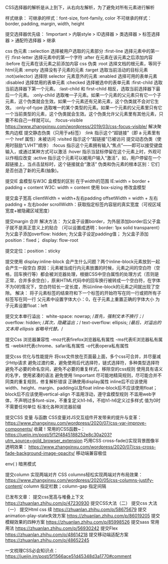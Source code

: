 CSS选择器的解析是从上到下，从右向左解析，为了避免对所有元素进行解析

样式继承：
       可继承的样式：font-size, font-family, color
       不可继承的样式：border, padding, margin, width, height

提交选择器优先级： !important > 内联style > ID选择器 > 类选择器 > 标签选择器 > 通配符选择器 > 继承

css 伪元素
::selection 选择被用户选取的元素部分
:first-line 选择元素中的第一行
:first-letter 选择元素中的第一个字符
:after 在元素在该元素之后添加内容
:before 在元素在该元素之前添加内容
css 伪类
:root 选择文档的根元素，等同于html元素
:empty 选择没有子元素的元素
:target 选取当前活动的目标元素
:not(selector) 选择除 selector 元素意外的元素
:enabled 选择可用的表单元素
:disabled 选择禁用的表单元素
:checked 选择被选中的表单元素
:first-child 选取当前选择器下第一个元素。
:last-child 和 first-child 相反，选取当前选择器下最后一个元素。
:only-child 选取唯一子元素。如果一个元素的父元素只有它一个子元素，这个伪类就会生效。如果一个元素还有兄弟元素，这个伪类就不会对它生效。
:only-of-type 选取唯一的某个类型的元素。如果一个元素的父元素里只有它一个当前类型的元素，这个伪类就会生效。这个伪类允许父元素里有其他元素，只要不和自己一样就可以。
:focus-visible <https://www.zhangxinxu.com/wordpress/2019/03/css-focus-visible/> 解决聚焦内边框
提交静态伪类（只用于a标签）
:link 指示这个“超链接”（即 a 元素里有一个 href 属性）未被访问
:visited 指示这个“超链接”已被访问
提交动态伪类（使用时鼓励“LVHT”顺序）
:focus 指示这个元素拥有输入“焦点”——即可以接受键盘输入，或通过某种方式可以激活
:hover 指示当鼠标停留在这个元素上时，外观可以作相应改变
:active 指示这个元素可以被用户输入“激活”，如，用户停留在一个超链接上，当点击鼠标时，这个链接就会“激活”
伪类和伪元素的根本区别：它们是否创造了新的元素(抽象)。

提交IE 盒模型与W3C 盒模型的区别 在于width的范围
IE:width = border + padding + content
W3C: width = content
使用 box-sizing 修改盒模型

提交盒子宽高
clientWidth = width+左右padding
offsetWidth = width + 左右padding + 左右boder
scrollWidth：获取指定标签内容层的真实宽度（可视区域宽度+被隐藏区域宽度）

提交margin 合并
解决方法：
为父盒子设置border，为外层添加border后父子盒子就不是真正意义上的贴合 （可以设置成透明：border: 1px solid transparent）
为父盒子添加overflow: hidden;
为父盒子设定padding值；
为父盒子添加position：fixed；
display: flow-root

提交定位：position：sticky

提交使用 display:inline-block 会产生什么问题？两个inline-block元素放到一起会产生一段空白
原因：元素被当成行内元素放置的时候，元素之间的空白符（空格，回车换行等）都会被浏览器处理，根据CSS中空白属性的处理方式（否则是正常，合并多余空白），原来HTML代码中的回车换行被转成一个空白符，在字体不为0的情况下，空白符较长一定长度，所以inline-block的元素之间就出现了空隙。
解决：
将子元素标签的结束符和下一个标签的开始符写在同一行或把所有子标签写在同一行
父元素中设置字体大小：0，在子元素上重置正确的字体大小
为子元素设置float：left

提交文本单行溢出：
white-space: nowrap; /*首先，强制文本不换行；*/
overflow: hidden; /*其次，隐藏溢出；*/
text-overflow: ellipsis; /*最后，对溢出的文本用 ellipsis 省略号代替。*/

提交Css 浏览器兼容性
-moz代表firefox浏览器私有属性
-ms代表IE浏览器私有属性
-webkit代表chrome、safari私有属性
-o代表opera私有属性

提交css 优化与性能提升
将css文件放在页面最上面，多个css可合并，并尽量减少http请求
避免过渡约束，避免使用后代选择符，链式选择符，多种类型选择符
避免不必要的命名空间，避免不必要的重复样式，移除空的css规则
使用具有语义的名字，使用紧凑的语法
避免使用 !important
尽可能地精简规则，尽可能合并不同类的重复规则，修复解析错误
正确使用display属性
inline后不应该使用width、height、margin、padding以及float
inline-block后不应该使用float；block后不应该使用vertical-align
不滥用浮动，遵守盒模型规则
不滥用web字体，不声明过多font-size，不重复定义h1-h6，不给h1-h6定义过多样式
值为0时不需要任何单位
标准化各种浏览器前缀

提交CSS 变量 与函数
CSS变量对JS交互组件开发带来的提升与变革：<https://www.zhangxinxu.com/wordpress/2020/07/css-var-improve-components/>
收藏！常用的CSS函数~：<https://juejin.im/post/5f12f4845188252e8c30a203?utm_source=gold_browser_extension>
巧用CSS cross-fade()实现背景图像半透明效果： <https://www.zhangxinxu.com/wordpress/2020/07/css-cross-fade-background-image-opacity/>  移动端兼容极佳

env( )
暗黑模式

提交column 实现两端对齐
CSS columns轻松实现两端对齐布局效果：  <https://www.zhangxinxu.com/wordpress/2020/05/css-columns-justify-content/>
column 指定栏数；column-gap 指定间隔

已发布文章：
提交css宽高与堆叠上下文 <https://zhuanlan.zhihu.com/p/47230930>
提交CSS大法（二）
提交css 大法（一）
提交Html css 续 <https://zhuanlan.zhihu.com/p/58675679>
提交animation-play-state失效方案 <https://zhuanlan.zhihu.com/p/86019205>
提交模糊效果的四种方案 <https://zhuanlan.zhihu.com/p/85998526>
提交sass 常用用法 <https://zhuanlan.zhihu.com/p/56930242>
提交Flex <https://zhuanlan.zhihu.com/p/48614218>
提交移动端适配方案 <https://zhuanlan.zhihu.com/p/48652245>

一文梳理CSS必会知识点：<https://juejin.im/post/5f1566ace51d45348d3a1770#comment>
